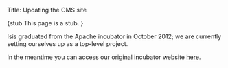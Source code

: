Title: Updating the CMS site

{stub
This page is a stub.
}

Isis graduated from the Apache incubator in October 2012; we are currently setting ourselves up as a top-level project.

In the meantime you can access our original incubator website [here](http://incubator.apache.org/isis "Apache Isis (incubator website)").
